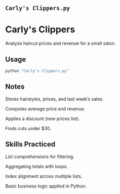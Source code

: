 ## `Carly's Clippers.py`

# Carly's Clippers
Analyze haircut prices and revenue for a small salon.

## Usage
``` bash
python "Carly's Clippers.py"
```

## Notes
Stores hairstyles, prices, and last week’s sales.

Computes average price and revenue.

Applies a discount (new prices list).

Finds cuts under $30.

## Skills Practiced
List comprehensions for filtering.

Aggregating totals with loops.

Index alignment across multiple lists.

Basic business logic applied in Python.
